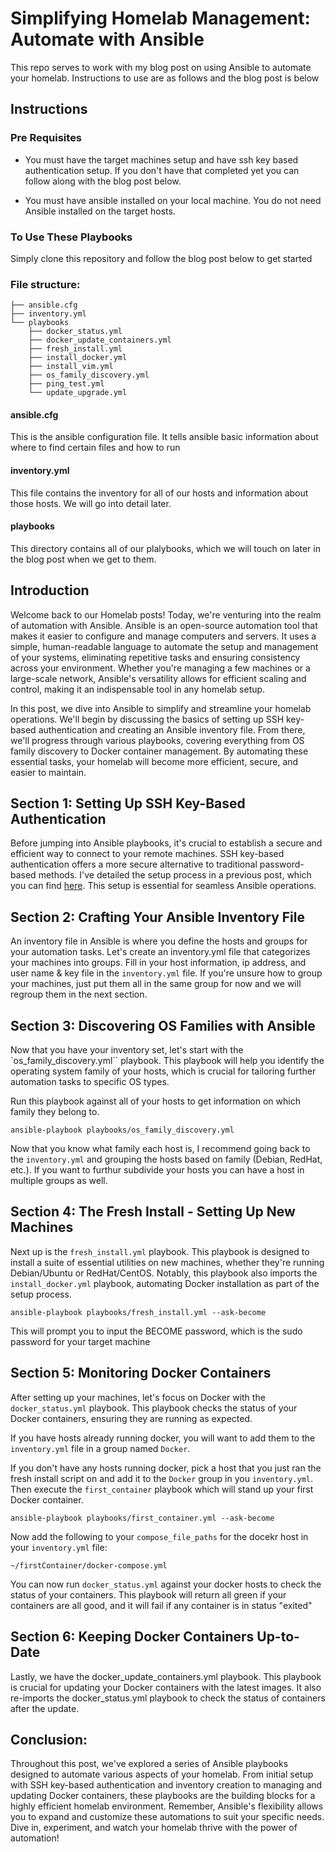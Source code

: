 # Simplifying Homelab Management: Automate with Ansible

This repo serves to work with my blog post on using Ansible to automate your homelab. Instructions to use are as follows and the blog post is below

## Instructions

### Pre Requisites

- You must have the target machines setup and have ssh key based authentication setup. If you don't have that completed yet you can follow along with the blog post below.

- You must have ansible installed on your local machine. You do not need Ansible installed on the target hosts.

### To Use These Playbooks
Simply clone this repository and follow the blog post below to get started

### File structure:

``````
├── ansible.cfg
├── inventory.yml
└── playbooks
    ├── docker_status.yml
    ├── docker_update_containers.yml
    ├── fresh_install.yml
    ├── install_docker.yml
    ├── install_vim.yml
    ├── os_family_discovery.yml
    ├── ping_test.yml
    └── update_upgrade.yml
``````

#### ansible.cfg
This is the ansible configuration file. It tells ansible basic information about where to find certain files and how to run
#### inventory.yml
This file contains the inventory for all of our hosts and information about those hosts. We will go into detail later.
#### playbooks
This directory contains all of our plalybooks, which we will touch on later in the blog post when we get to them.

## Introduction

Welcome back to our Homelab posts! Today, we're venturing into the realm of automation with Ansible. Ansible is an open-source automation tool that makes it easier to configure and manage computers and servers. It uses a simple, human-readable language to automate the setup and management of your systems, eliminating repetitive tasks and ensuring consistency across your environment. Whether you're managing a few machines or a large-scale network, Ansible's versatility allows for efficient scaling and control, making it an indispensable tool in any homelab setup.

In this post, we dive into Ansible to simplify and streamline your homelab operations. We'll begin by discussing the basics of setting up SSH key-based authentication and creating an Ansible inventory file. From there, we'll progress through various playbooks, covering everything from OS family discovery to Docker container management. By automating these essential tasks, your homelab will become more efficient, secure, and easier to maintain.

## Section 1: Setting Up SSH Key-Based Authentication

Before jumping into Ansible playbooks, it's crucial to establish a secure and efficient way to connect to your remote machines. SSH key-based authentication offers a more secure alternative to traditional password-based methods. I've detailed the setup process in a previous post, which you can find [here](https://medium.com/@jonezy7173_88832/using-ssh-key-based-authentication-remote-machines-and-github-f7fe6d142be8). This setup is essential for seamless Ansible operations.

## Section 2: Crafting Your Ansible Inventory File

An inventory file in Ansible is where you define the hosts and groups for your automation tasks. Let's create an inventory.yml file that categorizes your machines into groups. Fill in your host information, ip address, and user name & key file in the `inventory.yml` file. If you're unsure how to group your machines, just put them all in the same group for now and we will regroup them in the next section.

## Section 3: Discovering OS Families with Ansible

Now that you have your inventory set, let's start with the `os_family_discovery.yml`` playbook. This playbook will help you identify the operating system family of your hosts, which is crucial for tailoring further automation tasks to specific OS types.

Run this playbook against all of your hosts to get information on which family they belong to.

`ansible-playbook playbooks/os_family_discovery.yml`

Now that you know what family each host is, I recommend going back to the `inventory.yml` and grouping the hosts based on family (Debian, RedHat, etc.). If you want to furthur subdivide your hosts you can have a host in multiple groups as well.

## Section 4: The Fresh Install - Setting Up New Machines

Next up is the `fresh_install.yml` playbook. This playbook is designed to install a suite of essential utilities on new machines, whether they're running Debian/Ubuntu or RedHat/CentOS. Notably, this playbook also imports the `install_docker.yml` playbook, automating Docker installation as part of the setup process.

`ansible-playbook playbooks/fresh_install.yml --ask-become`

This will prompt you to input the BECOME password, which is the sudo password for your target machine

## Section 5: Monitoring Docker Containers

After setting up your machines, let's focus on Docker with the `docker_status.yml` playbook. This playbook checks the status of your Docker containers, ensuring they are running as expected.

If you have hosts already running docker, you will want to add them to the `inventory.yml` file in a group named `Docker`.

If you don't have any hosts running docker, pick a host that you just ran the fresh install script on and add it to the `Docker` group in you `inventory.yml`. Then execute the `first_container` playbook which will stand up your first Docker container.

`ansible-playbook playbooks/first_container.yml --ask-become`

Now add the following to your `compose_file_paths` for the docekr host in your `inventory.yml` file:

`~/firstContainer/docker-compose.yml`

You can now run `docker_status.yml` against your docker hosts to check the status of your containers. This playbook will return all green if your containers are all good, and it will fail if any container is in status "exited"

## Section 6: Keeping Docker Containers Up-to-Date

Lastly, we have the docker_update_containers.yml playbook. This playbook is crucial for updating your Docker containers with the latest images. It also re-imports the docker_status.yml playbook to check the status of containers after the update.

## Conclusion:

Throughout this post, we've explored a series of Ansible playbooks designed to automate various aspects of your homelab. From initial setup with SSH key-based authentication and inventory creation to managing and updating Docker containers, these playbooks are the building blocks for a highly efficient homelab environment. Remember, Ansible's flexibility allows you to expand and customize these automations to suit your specific needs. Dive in, experiment, and watch your homelab thrive with the power of automation!